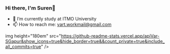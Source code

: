### Hi there, I'm Suren👋

- 🌱 I’m currently study at ITMO University
- 📫 How to reach me: vart.workmail@gmail.com

img height="180em" src="https://github-readme-stats.vercel.app/apiVar-SGapur&show_icons=true&hide_border=true&&count_private=true&include_all_commits=true" />
